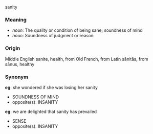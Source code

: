 sanity
### Meaning
+ _noun_: The quality or condition of being sane; soundness of mind
+ _noun_: Soundness of judgment or reason

### Origin

Middle English sanite, health, from Old French, from Latin sānitās, from sānus, healthy

### Synonym

__eg__: she wondered if she was losing her sanity

+ SOUNDNESS OF MIND
+ opposite(s): INSANITY

__eg__: we are delighted that sanity has prevailed

+ SENSE
+ opposite(s): INSANITY


